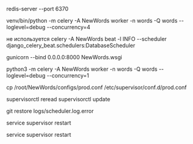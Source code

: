redis-server --port 6370

venv/bin/python -m celery -A NewWords worker -n words -Q words --loglevel=debug --concurrency=4

не используется
celery -A NewWords beat -l INFO --scheduler django_celery_beat.schedulers:DatabaseScheduler

gunicorn --bind 0.0.0.0:8000 NewWords.wsgi


python3 -m celery -A NewWords worker -n words -Q words --loglevel=debug --concurrency=1

cp /root/NewWords/configs/prod.conf /etc/supervisor/conf.d/prod.conf

supervisorctl reread
supervisorctl update

git restore logs/scheduler.log.error

service supervisor restart

service supervisor restart <name>
